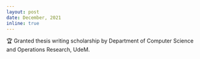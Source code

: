 ```yaml
---
layout: post
date: December, 2021
inline: true
---
```


:trophy: Granted thesis writing scholarship by Department of Computer Science and Operations Research, UdeM. 
 